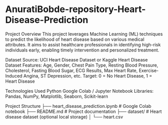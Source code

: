 # AnuratiBobde-repository-Heart-Disease-Prediction
Project Overview
This project leverages Machine Learning (ML) techniques to predict the likelihood of heart disease based on various medical attributes. It aims to assist healthcare professionals in identifying high-risk individuals early, enabling timely intervention and personalized treatment.



 Dataset
Source: UCI Heart Disease Dataset or Kaggle Heart Disease Dataset
Features:
Age, Gender, Chest Pain Type, Resting Blood Pressure, Cholesterol, Fasting Blood Sugar, ECG Results, Max Heart Rate, Exercise-Induced Angina, ST Depression, etc.
Target:
0 = No Heart Disease, 1 = Heart Disease



 Technologies Used
Python
Google Colab / Jupyter Notebook
Libraries:
Pandas, NumPy, Matplotlib, Seaborn, Scikit-learn


Project Structure
├── heart_disease_prediction.ipynb  # Google Colab notebook
├── README.md                       # Project documentation
├── dataset/                        # Heart disease dataset (optional local storage)
│   └── heart.csv                   
